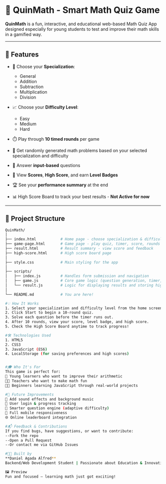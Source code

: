 # 🔢 QuinMath - Smart Math Quiz Game

**QuinMath** is a fun, interactive, and educational web-based Math Quiz App designed especially for young students to test and improve their math skills in a gamified way.

---

## 🚀 Features

- 🎯 Choose your **Specialization**:
  - General
  - Addition
  - Subtraction
  - Multiplication
  - Division

- 📈 Choose your **Difficulty Level**:
  - Easy
  - Medium
  - Hard

- ⏱️ Play through **10 timed rounds** per game
- 🔄 Get randomly generated math problems based on your selected specialization and difficulty
- 🧠 Answer **input-based** questions
- 🥇 View **Scores**, **High Score**, and earn **Level Badges**
- 🏆 See your **performance summary** at the end
- 📊 High Score Board to track your best results - **Not Active for now**

---

## 📂 Project Structure

```bash
QuinMath/
│
├── index.html           # Home page - choose specialization & difficulty
├── game-page.html       # Game page - play quiz, timer, score, rounds
├── result.html          # Result summary - view score and feedback
├── high-score.html      # High score board page
│
├── style.css            # Main styling for the app
│
├── scripts/
│   ├── index.js         # Handles form submission and navigation
│   ├── game.js          # Core game logic (question generation, timer, score)
│   └── result.js        # Logic for displaying results and storing high scores
│
└── README.md            # You are here!

#💡 How It Works
1. Select your specialization and difficulty level from the home screen.
2. Click Start to begin a 10-round quiz.
3. Solve each question before the timer runs out.
4. After 10 rounds, view your score, level badge, and high score.
5. Check the High Score Board anytime to track progress!

#🛠️ Technologies Used
1. HTML5
2. CSS3
3. JavaScript (ES6)
4. LocalStorage (for saving preferences and high scores)


#🎓 Who It's For
This game is perfect for:
🧒 Young learners who want to improve their arithmetic
👨‍🏫 Teachers who want to make math fun
👨‍💻 Beginners learning JavaScript through real-world projects

#🧪 Future Improvements
🎵 Add sound effects and background music
👥 User login & progress tracking
🧠 Smarter question engine (adaptive difficulty)
📱 Full mobile responsiveness
🌐 Online leaderboard integration

#📬 Feedback & Contributions
If you find bugs, have suggestions, or want to contribute:
--Fork the repo
--Open a Pull Request
--Or contact me via GitHub Issues

#🧑‍🎓 Built by
**Daniel Agada Alfred**
Backend/Web Development Student | Passionate about Education & Innovation

🖼️ Preview
Fun and focused – learning math just got exciting!
